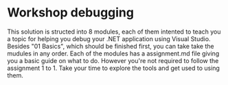# Workshop debugging

This solution is structed into 8 modules, each of them intented to teach you a topic for helping you debug your .NET application using Visual Studio. Besides "01 Basics", which should be finished first, you can take take the mudules in any order. Each of the modules has a assignment.md file giving you a basic guide on what to do. However you're not required to follow the assignment 1 to 1. Take your time to explore the tools and get used to using them.